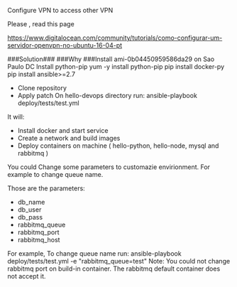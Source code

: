 Configure VPN to access other VPN

Please , read this page

https://www.digitalocean.com/community/tutorials/como-configurar-um-servidor-openvpn-no-ubuntu-16-04-pt


###Solution###
###Why
###Install
ami-0b04450959586da29 on   Sao Paulo DC
Install python-pip
yum -y install python-pip
pip install docker-py
pip install ansible>=2.7
*  Clone repository
*  Apply patch
On  hello-devops directory run:
ansible-playbook deploy/tests/test.yml

It will: 
* Install docker and start service
* Create a network and build images
* Deploy containers on machine ( hello-python, hello-node, mysql and rabbitmq ) 

You could Change some parameters to customazie envirionment. For example  to change queue name. 

Those are the  parameters:
* db_name
* db_user
* db_pass
* rabbitmq_queue
* rabbitmq_port 
* rabbitmq_host

For example, To change queue name run:
ansible-playbook deploy/tests/test.yml -e "rabbitmq_queue=test"
Note: You could not change rabbitmq port on build-in container. The rabbitmq default container does not accept it.
